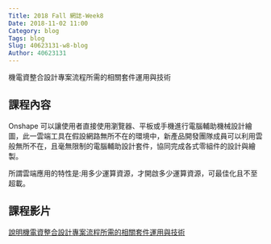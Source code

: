 ```yaml
---
Title: 2018 Fall 網誌-Week8
Date: 2018-11-02 11:00
Category: blog
Tags: blog
Slug: 40623131-w8-blog
Author: 40623131
---
```


機電資整合設計專案流程所需的相關套件運用與技術

<!-- PELICAN_END_SUMMARY -->

課程內容
----

Onshape 可以讓使用者直接使用瀏覽器、平板或手機進行電腦輔助機械設計繪圖，此一雲端工具在假設網路無所不在的環境中，新產品開發團隊成員可以利用雲般無所不在，且毫無限制的電腦輔助設計套件，協同完成各式零組件的設計與繪製。

所謂雲端應用的特性是:用多少運算資源，才開啟多少運算資源，可最佳化且不至超載。

課程影片
----

[說明機電資整合設計專案流程所需的相關套件運用與技術](https://www.youtube.com/watch?v=yAzfQm2gBEQ)

